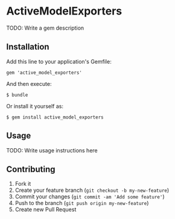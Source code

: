 # ActiveModelExporters

TODO: Write a gem description

## Installation

Add this line to your application's Gemfile:

    gem 'active_model_exporters'

And then execute:

    $ bundle

Or install it yourself as:

    $ gem install active_model_exporters

## Usage

TODO: Write usage instructions here

## Contributing

1. Fork it
2. Create your feature branch (`git checkout -b my-new-feature`)
3. Commit your changes (`git commit -am 'Add some feature'`)
4. Push to the branch (`git push origin my-new-feature`)
5. Create new Pull Request
